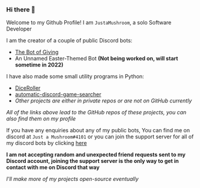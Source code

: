 ### Hi there 👋

Welcome to my Github Profile! I am `JustaMushroom`, a solo Software Developer

I am the creator of a couple of public Discord bots:
- [The Bot of Giving](https://top.gg/bot/775789054448500806)
- An Unnamed Easter-Themed Bot **(Not being worked on, will start sometime in 2022)**

I have also made some small utility programs in Python:
- [DiceRoller](https://github.com/JustaMushroom/DiceRoller)
- [automatic-discord-game-searcher](https://github.com/JustaMushroom/automatic-discord-game-searcher)
- *Other projects are either in private repos or are not on GitHub currently*

*All of the links above lead to the GitHub repos of these projects, you can also find them on my profile*

If you have any enquiries about any of my public bots, You can find me on discord at `Just a Mushroom#4101` or you can join the support server for all of my discord bots by clicking [here](https://discord.gg/XUX3x8ZWrp)

**I am not accepting random and unexpected friend requests sent to my Discord account, joining the support server is the only way to get in contact with me on Discord that way**


*I'll make more of my projects open-source eventually*


<!--
**JustaMushroom/JustaMushroom** is a ✨ _special_ ✨ repository because its `README.md` (this file) appears on your GitHub profile.

Here are some ideas to get you started:

- 🔭 I’m currently working on ...
- 🌱 I’m currently learning ...
- 👯 I’m looking to collaborate on ...
- 🤔 I’m looking for help with ...
- 💬 Ask me about ...
- 📫 How to reach me: ...
- 😄 Pronouns: ...
- ⚡ Fun fact: ...
-->
